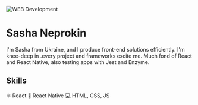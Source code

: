 ![WEB Development ](https://github.com/sneprokin/sneprokin/blob/master/photo_2020-09-07_17-28-22.jpg)

# Sasha Neprokin
 
I'm Sasha from Ukraine, and I produce front-end solutions efficiently. I'm knee-deep in .every project and frameworks excite me. Much fond of React and React Native, also testing apps with Jest and Enzyme. 

## Skills 
⚛ React
📱 React Native
💻 HTML, CSS, JS
